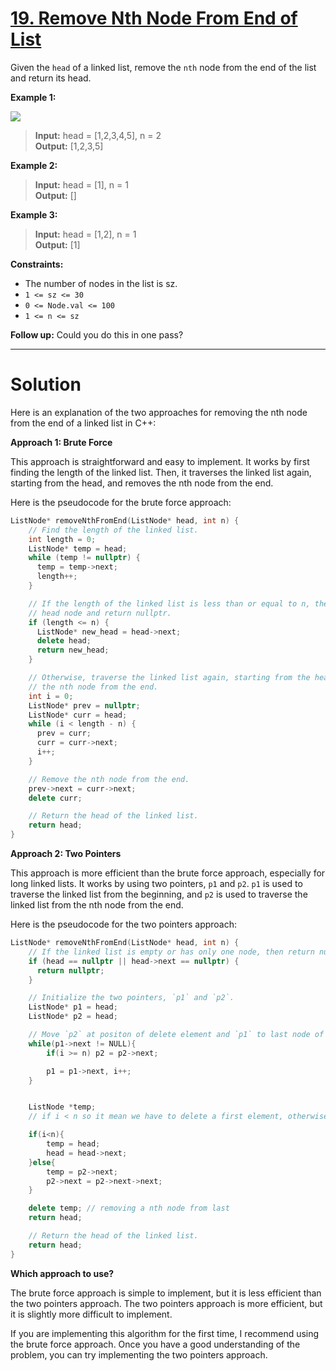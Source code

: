 # [19. Remove Nth Node From End of List](https://leetcode.com/problems/remove-nth-node-from-end-of-list/)

Given the `head` of a linked list, remove the `nth` node from the end of the list and return its head.

**Example 1:**

![](https://assets.leetcode.com/uploads/2020/10/03/remove_ex1.jpg)

>**Input:** head = [1,2,3,4,5], n = 2<br>
**Output:** [1,2,3,5]

**Example 2:**

>**Input:** head = [1], n = 1<br>
**Output:** []

**Example 3:**

>**Input:** head = [1,2], n = 1<br>
**Output:** [1]
 

**Constraints:**

- The number of nodes in the list is sz.
- `1 <= sz <= 30`
- `0 <= Node.val <= 100`
- `1 <= n <= sz`
 

**Follow up:** Could you do this in one pass?

---
# Solution

Here is an explanation of the two approaches for removing the nth node from the end of a linked list in C++:

**Approach 1: Brute Force**

This approach is straightforward and easy to implement. It works by first finding the length of the linked list. Then, it traverses the linked list again, starting from the head, and removes the nth node from the end.

Here is the pseudocode for the brute force approach:

```c++
ListNode* removeNthFromEnd(ListNode* head, int n) {
    // Find the length of the linked list.
    int length = 0;
    ListNode* temp = head;
    while (temp != nullptr) {
      temp = temp->next;
      length++;
    }

    // If the length of the linked list is less than or equal to n, then remove the
    // head node and return nullptr.
    if (length <= n) {
      ListNode* new_head = head->next;
      delete head;
      return new_head;
    }

    // Otherwise, traverse the linked list again, starting from the head, and remove
    // the nth node from the end.
    int i = 0;
    ListNode* prev = nullptr;
    ListNode* curr = head;
    while (i < length - n) {
      prev = curr;
      curr = curr->next;
      i++;
    }

    // Remove the nth node from the end.
    prev->next = curr->next;
    delete curr;

    // Return the head of the linked list.
    return head;
}
```

**Approach 2: Two Pointers**

This approach is more efficient than the brute force approach, especially for long linked lists. It works by using two pointers, `p1` and `p2`. `p1` is used to traverse the linked list from the beginning, and `p2` is used to traverse the linked list from the nth node from the end.

Here is the pseudocode for the two pointers approach:

```c++
ListNode* removeNthFromEnd(ListNode* head, int n) {
    // If the linked list is empty or has only one node, then return nullptr.
    if (head == nullptr || head->next == nullptr) {
      return nullptr;
    }

    // Initialize the two pointers, `p1` and `p2`.
    ListNode* p1 = head;
    ListNode* p2 = head;

    // Move `p2` at positon of delete element and `p1` to last node of list nodes.
    while(p1->next != NULL){
        if(i >= n) p2 = p2->next;

        p1 = p1->next, i++;
    }


    ListNode *temp;
    // if i < n so it mean we have to delete a first element, otherwise we remove a p2->next node

    if(i<n){
        temp = head;
        head = head->next;
    }else{
        temp = p2->next;
        p2->next = p2->next->next;
    }   

    delete temp; // removing a nth node from last
    return head;

    // Return the head of the linked list.
    return head;
}
```

**Which approach to use?**

The brute force approach is simple to implement, but it is less efficient than the two pointers approach. The two pointers approach is more efficient, but it is slightly more difficult to implement.

If you are implementing this algorithm for the first time, I recommend using the brute force approach. Once you have a good understanding of the problem, you can try implementing the two pointers approach.
